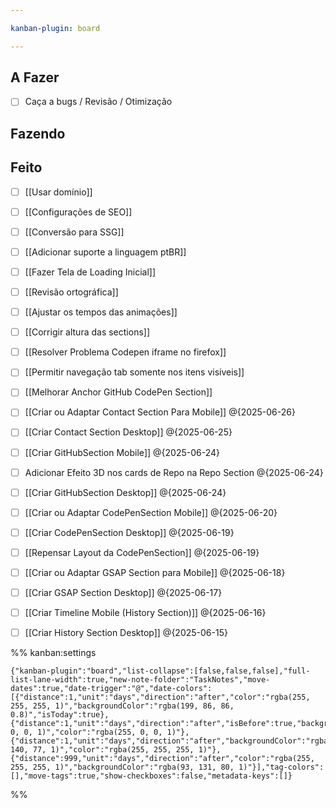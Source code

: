 ```yaml
---

kanban-plugin: board

---
```


## A Fazer

- [ ] Caça a bugs / Revisão / Otimização


## Fazendo



## Feito

- [ ] [[Usar domínio]]
- [ ] [[Configurações de SEO]]
- [ ] [[Conversão para SSG]]
- [ ] [[Adicionar suporte a linguagem ptBR]]
- [ ] [[Fazer Tela de Loading Inicial]]
- [ ] [[Revisão ortográfica]]
- [ ] [[Ajustar os tempos das animações]]
- [ ] [[Corrigir altura das sections]]
- [ ] [[Resolver Problema Codepen iframe no firefox]]
- [ ] [[Permitir navegação tab somente nos itens visiveis]]
- [ ] [[Melhorar Anchor GitHub CodePen Section]]
- [ ] [[Criar ou Adaptar Contact Section Para Mobile]] @{2025-06-26}
- [ ] [[Criar Contact Section Desktop]] @{2025-06-25}
- [ ] [[Criar GitHubSection Mobile]] @{2025-06-24}
- [ ] Adicionar Efeito 3D nos cards de Repo na Repo Section @{2025-06-24}
- [ ] [[Criar GitHubSection Desktop]] @{2025-06-24}
- [ ] [[Criar ou Adaptar CodePenSection Mobile]] @{2025-06-20}
- [ ] [[Criar CodePenSection Desktop]] @{2025-06-19}
- [ ] [[Repensar Layout da CodePenSection]] @{2025-06-19}
- [ ] [[Criar ou Adaptar GSAP Section para Mobile]] @{2025-06-18}
- [ ] [[Criar GSAP Section Desktop]] @{2025-06-17}
- [ ] [[Criar Timeline Mobile (History Section)]] @{2025-06-16}
- [ ] [[Criar History Section Desktop]] @{2025-06-15}




%% kanban:settings
```
{"kanban-plugin":"board","list-collapse":[false,false,false],"full-list-lane-width":true,"new-note-folder":"TaskNotes","move-dates":true,"date-trigger":"@","date-colors":[{"distance":1,"unit":"days","direction":"after","color":"rgba(255, 255, 255, 1)","backgroundColor":"rgba(199, 86, 86, 0.8)","isToday":true},{"distance":1,"unit":"days","direction":"after","isBefore":true,"backgroundColor":"rgba(0, 0, 0, 1)","color":"rgba(255, 0, 0, 1)"},{"distance":1,"unit":"days","direction":"after","backgroundColor":"rgba(143, 140, 77, 1)","color":"rgba(255, 255, 255, 1)"},{"distance":999,"unit":"days","direction":"after","color":"rgba(255, 255, 255, 1)","backgroundColor":"rgba(93, 131, 80, 1)"}],"tag-colors":[],"move-tags":true,"show-checkboxes":false,"metadata-keys":[]}
```
%%